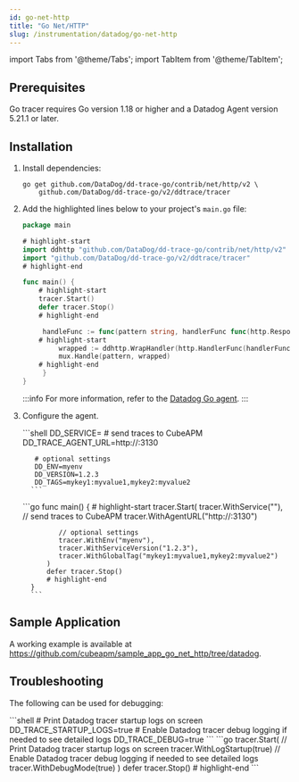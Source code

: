 ```yaml
---
id: go-net-http
title: "Go Net/HTTP"
slug: /instrumentation/datadog/go-net-http
---
```


import Tabs from '@theme/Tabs';
import TabItem from '@theme/TabItem';

## Prerequisites

Go tracer requires Go version 1.18 or higher and a Datadog Agent version 5.21.1 or later.

## Installation

1. Install dependencies:

   ```shell
   go get github.com/DataDog/dd-trace-go/contrib/net/http/v2 \
       github.com/DataDog/dd-trace-go/v2/ddtrace/tracer
   ```

1. Add the highlighted lines below to your project's `main.go` file:

   ```go
   package main

   # highlight-start
   import ddhttp "github.com/DataDog/dd-trace-go/contrib/net/http/v2"
   import "github.com/DataDog/dd-trace-go/v2/ddtrace/tracer"
   # highlight-end

   func main() {
       # highlight-start
       tracer.Start()
	   defer tracer.Stop()
       # highlight-end

	    handleFunc := func(pattern string, handlerFunc func(http.ResponseWriter, *http.Request)) {
       # highlight-start
		    wrapped := ddhttp.WrapHandler(http.HandlerFunc(handlerFunc), "go-sample-app", pattern)
		    mux.Handle(pattern, wrapped)
       # highlight-end
	    }
   }
   ```
   :::info
   For more information, refer to the [Datadog Go agent](https://docs.datadoghq.com/tracing/trace_collection/library_config/go/).
   :::

1. Configure the agent.

   <Tabs>
      <TabItem value="env" label="Environment Variables">
         ```shell
          DD_SERVICE=<app_name>
          # send traces to CubeAPM
          DD_TRACE_AGENT_URL=http://<ip_address_of_cubeapm_server>:3130

          # optional settings
          DD_ENV=myenv
          DD_VERSION=1.2.3
          DD_TAGS=mykey1:myvalue1,mykey2:myvalue2
         ```
      </TabItem>
      <TabItem value="file" label="Code">
         ```go
         func main() {
             # highlight-start
             tracer.Start(
                tracer.WithService("<app_name>"),
                // send traces to CubeAPM
                tracer.WithAgentURL("http://<ip_address_of_cubeapm_server>:3130")

                // optional settings
                tracer.WithEnv("myenv"),
                tracer.WithServiceVersion("1.2.3"),
                tracer.WithGlobalTag("mykey1:myvalue1,mykey2:myvalue2")
             )
	         defer tracer.Stop()
             # highlight-end
         }
         ```
      </TabItem>
   </Tabs>

## Sample Application

A working example is available at https://github.com/cubeapm/sample_app_go_net_http/tree/datadog.

## Troubleshooting

The following can be used for debugging:

<Tabs>
   <TabItem value="env" label="Environment Variables">
      ```shell
      # Print Datadog tracer startup logs on screen
      DD_TRACE_STARTUP_LOGS=true
      # Enable Datadog tracer debug logging if needed to see detailed logs
      DD_TRACE_DEBUG=true
      ```
   </TabItem>
   <TabItem value="file" label="Code">
      ```go
          tracer.Start(
              // Print Datadog tracer startup logs on screen
              tracer.WithLogStartup(true)
              // Enable Datadog tracer debug logging if needed to see detailed logs
              tracer.WithDebugMode(true)
          )
	      defer tracer.Stop()
         # highlight-end
      ```
   </TabItem>
</Tabs>